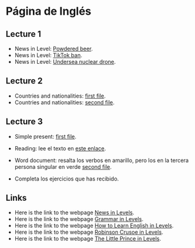 # Página de Inglés

## Lecture 1

* News in Level: <a href="https://donboscochacas.github.io/english/lecture1/1.powdered_beer.pdf" class="image fit"><img src="images/marr_pic.jpg" alt="">Powdered beer</a>.
* News in Level: <a href="https://donboscochacas.github.io/english/lecture1/2.tiktok_ban.pdf" class="image fit"><img src="images/marr_pic.jpg" alt="">TikTok ban</a>.
* News in Level: <a href="https://donboscochacas.github.io/english/lecture1/3.undersea_nuclear_drone.pdf" class="image fit"><img src="images/marr_pic.jpg" alt="">Undersea nuclear drone</a>.

## Lecture 2

* Countries and nationalities: <a href="https://donboscochacas.github.io/english/lecture2/countries-nationalities-1.pdf" class="image fit"><img src="images/marr_pic.jpg" alt="">first file</a>.
* Countries and nationalities: <a href="https://donboscochacas.github.io/english/lecture2/countries-nationalities-2.pdf" class="image fit"><img src="images/marr_pic.jpg" alt="">second file</a>.

## Lecture 3

* Simple present: <a href="https://donboscochacas.github.io/english/lecture3/simple_present.pdf" class="image fit"><img src="images/marr_pic.jpg" alt="">first file</a>.

* Reading: lee el texto en <a href="https://www.learnenglish-online.com/grammar/readings/simplepresentreading.html" class="image fit"><img src="images/marr_pic.jpg" alt="">este enlace</a>.
* Word document: resalta los verbos en amarillo, pero los en la tercera persona singular en verde <a href="https://donboscochacas.github.io/english/lecture3/simple_present1.pdf" class="image fit"><img src="images/marr_pic.jpg" alt="">second file</a>.
* Completa los ejercicios que has recibido.

## Links

* Here is the link to the webpage [News in Levels](https://www.newsinlevels.com/).
* Here is the link to the webpage [Grammar in Levels](https://www.grammarinlevels.com/).
* Here is the link to the webpage [How to Learn English in Levels](https://www.howtolearnenglishinlevels.com/).
* Here is the link to the webpage [Robinson Crusoe in Levels](https://www.robinsoncrusoeinlevels.com/).
* Here is the link to the webpage [The Little Prince in Levels](https://www.thelittleprinceinlevels.com/).
